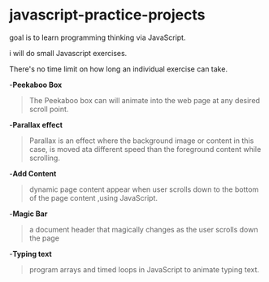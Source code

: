 # javascript-practice-projects

goal is to learn programming thinking via JavaScript.

i will do small Javascript exercises.
 
There's no time limit on how long an individual exercise can take.

-**Peekaboo Box**
>The Peekaboo box can will animate into the web page at any desired scroll point.

-**Parallax effect**
>Parallax is an effect where the background image or content in this case, is moved ata different speed than the 
foreground content while scrolling.

-**Add Content**
>dynamic page content appear when user scrolls down to the bottom of the page content ,using JavaScript. 
 
  -**Magic Bar**
 >a document header that magically changes as the user scrolls down the page
 
 -**Typing text**
 >program arrays and timed loops in JavaScript to animate typing text.
